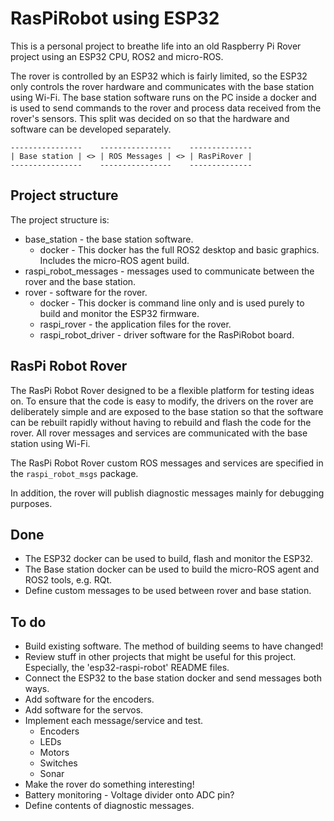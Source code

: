 # RasPiRobot using ESP32

This is a personal project to breathe life into an old Raspberry Pi Rover project using an ESP32 CPU, ROS2 and micro-ROS.

The rover is controlled by an ESP32 which is fairly limited, so the ESP32 only controls the rover hardware and communicates with the base station using Wi-Fi.  The base station software runs on the PC inside a docker and is used to send commands to the rover and process data received from the rover's sensors.  This split was decided on so that the hardware and software can be developed separately.

```text
----------------    ----------------    --------------
| Base station | <> | ROS Messages | <> | RasPiRover |
----------------    ----------------    --------------
```

## Project structure

The project structure is:

* base_station - the base station software.
  * docker - This docker has the full ROS2 desktop and basic graphics.  Includes the micro-ROS agent build.
* raspi_robot_messages - messages used to communicate between the rover and the base station.
* rover - software for the rover.
  * docker - This docker is command line only and is used purely to build and monitor the ESP32 firmware.
  * raspi_rover - the application files for the rover.
  * raspi_robot_driver - driver software for the RasPiRobot board.

## RasPi Robot Rover

The RasPi Robot Rover designed to be a flexible platform for testing ideas on.  To ensure that the code is easy to modify, the drivers on the rover are deliberately simple and are exposed to the base station so that the software can be rebuilt rapidly without having to rebuild and flash the code for the rover.  All rover messages and services are communicated with the base station using Wi-Fi.

The RasPi Robot Rover custom ROS messages and services are specified in the `raspi_robot_msgs` package.

In addition, the rover will publish diagnostic messages mainly for debugging purposes.

## Done

* The ESP32 docker can be used to build, flash and monitor the ESP32.
* The Base station docker can be used to build the micro-ROS agent and ROS2 tools, e.g. RQt.
* Define custom messages to be used between rover and base station.

## To do

* Build existing software.  The method of building seems to have changed!
* Review stuff in other projects that might be useful for this project.  Especially, the 'esp32-raspi-robot' README files.
* Connect the ESP32 to the base station docker and send messages both ways.
* Add software for the encoders.
* Add software for the servos.
* Implement each message/service and test.
  * Encoders
  * LEDs
  * Motors
  * Switches
  * Sonar
* Make the rover do something interesting!
* Battery monitoring - Voltage divider onto ADC pin?
* Define contents of diagnostic messages.
